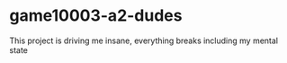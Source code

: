 # game10003-a2-dudes
This project is driving me insane, everything breaks including my mental state
